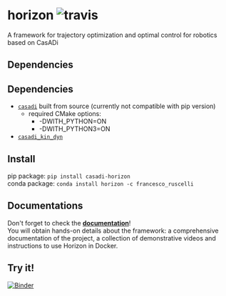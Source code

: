 # horizon ![travis](https://app.travis-ci.com/ADVRHumanoids/horizon.svg?branch=devel&status=passed)
A framework for trajectory optimization and optimal control for robotics based on CasADi

## Dependencies

## Dependencies
- [`casadi`](https://github.com/casadi/casadi) built from source (currently not compatible with pip version)
    - required CMake options:
        -   -DWITH_PYTHON=ON
        -   -DWITH_PYTHON3=ON
- [`casadi_kin_dyn`](https://github.com/ADVRHumanoids/casadi_kin_dyn.git)


## Install
pip package: ```pip install casadi-horizon```  
conda package: ```conda install horizon -c francesco_ruscelli```

## Documentations
Don't forget to check the [**documentation**](https://advrhumanoids.github.io/horizon/)!  
You will obtain hands-on details about the framework: a comprehensive documentation of the project, a collection of demonstrative videos and instructions to use Horizon in Docker.

## Try it!
[![Binder](https://mybinder.org/badge_logo.svg)](https://mybinder.org/v2/gh/FrancescoRuscelli/horizon-live/main?urlpath=lab/tree/index.ipynb)
